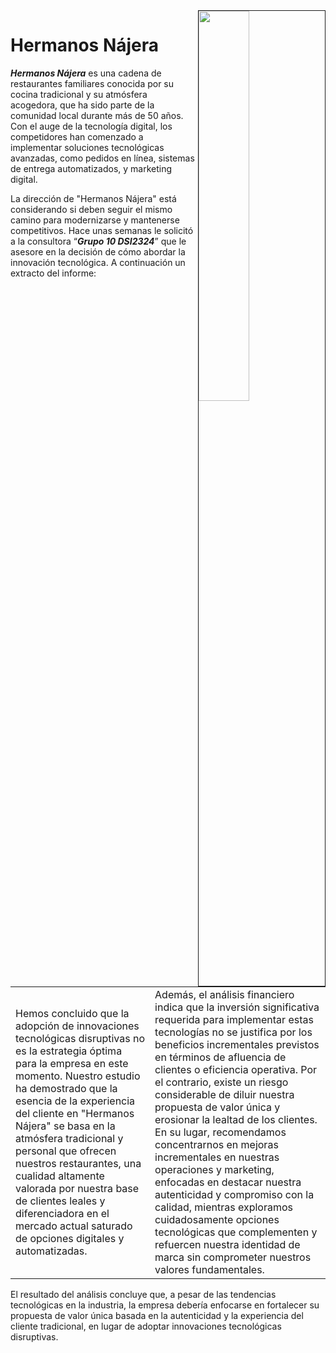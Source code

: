 <img src="https://img.mappesp.com/yer/restaurante-hermanos-n-jera-12052815.jpg" width=40% align=right border=1 >

# Hermanos Nájera

***Hermanos Nájera*** es una cadena de restaurantes familiares conocida por su cocina tradicional y su atmósfera acogedora, que ha sido parte de la comunidad local durante más de 50 años. Con el auge de la tecnología digital, los competidores han comenzado a implementar soluciones tecnológicas avanzadas, como pedidos en línea, sistemas de entrega automatizados, y marketing digital.

La dirección de "Hermanos Nájera" está considerando si deben seguir el mismo camino para modernizarse y mantenerse competitivos. Hace unas semanas le solicitó a la consultora “***Grupo 10 DSI2324***” que le asesore en la decisión de cómo abordar la innovación tecnológica. A continuación un extracto del informe:

| | |
|-|-|
Hemos concluido que la adopción de innovaciones tecnológicas disruptivas no es la estrategia óptima para la empresa en este momento. Nuestro estudio ha demostrado que la esencia de la experiencia del cliente en "Hermanos Nájera" se basa en la atmósfera tradicional y personal que ofrecen nuestros restaurantes, una cualidad altamente valorada por nuestra base de clientes leales y diferenciadora en el mercado actual saturado de opciones digitales y automatizadas.|Además, el análisis financiero indica que la inversión significativa requerida para implementar estas tecnologías no se justifica por los beneficios incrementales previstos en términos de afluencia de clientes o eficiencia operativa. Por el contrario, existe un riesgo considerable de diluir nuestra propuesta de valor única y erosionar la lealtad de los clientes. En su lugar, recomendamos concentrarnos en mejoras incrementales en nuestras operaciones y marketing, enfocadas en destacar nuestra autenticidad y compromiso con la calidad, mientras exploramos cuidadosamente opciones tecnológicas que complementen y refuercen nuestra identidad de marca sin comprometer nuestros valores fundamentales.

El resultado del análisis concluye que, a pesar de las tendencias tecnológicas en la industria, la empresa debería enfocarse en fortalecer su propuesta de valor única basada en la autenticidad y la experiencia del cliente tradicional, en lugar de adoptar innovaciones tecnológicas disruptivas.
